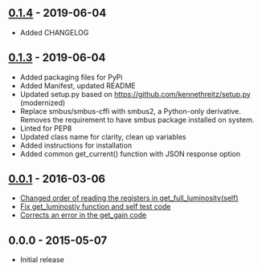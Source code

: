 <a name="0.1.4"></a>
## [0.1.4] - 2019-06-04
- Added CHANGELOG

<a name="0.1.3"></a>
## [0.1.3] - 2019-06-04
- Added packaging files for PyPi
- Added Manifest, updated README
- Updated setup.py based on https://github.com/kennethreitz/setup.py (modernized)
- Replace smbus/smbus-cffi with smbus2, a Python-only derivative. Removes the requirement to have smbus package installed on system.
- Linted for PEP8
- Updated class name for clarity, clean up variables
- Added instructions for installation
- Added common get_current() function with JSON response option

<a name="0.0.1"></a>
## [0.0.1] - 2016-03-06
- [Changed order of reading the registers in get_full_luminosity(self)](https://github.com/maxlklaxl/python-tsl2591/pull/6)
- [Fix get_luminostiy function and self test code](https://github.com/maxlklaxl/python-tsl2591/pull/4)
- [Corrects an error in the get_gain code](https://github.com/maxlklaxl/python-tsl2591/pull/3)

<a name="0.0.0"></a>
## 0.0.0 - 2015-05-07
- Initial release

[0.1.4]: https://github.com/maxlklaxl/python-tsl2591/compare/0.0.1...0.1.4
[0.1.3]: https://github.com/maxlklaxl/python-tsl2591/compare/0.0.1...0.1.3
[0.0.1]: https://github.com/maxlklaxl/python-tsl2591/compare/0.0.0...0.0.1
